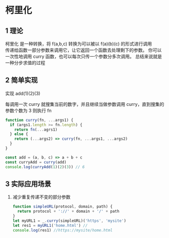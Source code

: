 # 柯里化

## 1 理论

柯里化 是一种转换，将 f(a,b,c) 转换为可以被以 f(a)(b)(c) 的形式进行调用  
传递给函数一部分参数来调用它，让它返回一个函数去处理剩下的参数。 你可以一次性地调用 curry 函数，也可以每次只传一个参数分多次调用。
总结来说就是一种分步求值的过程

## 2 简单实现

实现 add(1)(2)(3)

每调用一次 curry 就搜集当前的数字，并且继续当做参数调用 curry，直到搜集的参数个数为 3 则执行 fn

```js
function curry(fn, ...args1) {
  if (args1.length >= fn.length) {
    return fn(...agrs1)
  } else {
    return (...args2) => curry(fn, ...args1, ...args2)
  }
}

const add = (a, b, c) => a + b + c
const curryAdd = curry(add)
console.log(curryAdd(1)(2)(3)) // 6
```

## 3 实际应用场景

1. 减少重复传递不变的部分参数
   ```js
   function simpleURL(protocol, domain, path) {
     return protocol + '://' + domain + '/' + path
   }
   let myURL1 = _.curry(simpleURL)('https', 'mysite')
   let res1 = myURL1('home.html') //
   console.log(res1) //https://mysite/home.html
   ```

